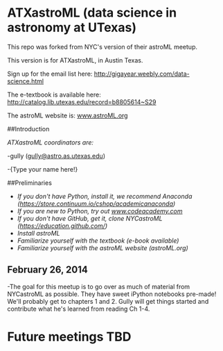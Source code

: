 # ATXastroML (data science in astronomy at UTexas)

This repo was forked from NYC's version of their astroML meetup.

This version is for ATXastroML, in Austin Texas. 

Sign up for the email list here:
http://gigayear.weebly.com/data-science.html

The e-textbook is available here:
http://catalog.lib.utexas.edu/record=b8805614~S29

The astroML website is:
www.astroML.org

##Introduction

_ATXastroML coordinators are:_

 -gully (gully@astro.as.utexas.edu)

 -{Type your name here!}

##Preliminaries

  - _If you don't have Python, install it, we recommend Anaconda (https://store.continuum.io/cshop/academicanaconda)_
  - _If you are new to Python, try out www.codeacademy.com_
  - _If you don't have GitHub, get it, clone NYCastroML (https://education.github.com/)_
  - _Install astroML_
  - _Familiarize yourself with the textbook (e-book available)_
  - _Familiarize yourself with the astroML website (astroML.org)_


## February 26, 2014

  -The goal for this meetup is to go over as much of material from NYCastroML as
 possible.  They have sweet iPython notebooks pre-made!  We'll probably get to chapters 1 and 2.  Gully will get things started and contribute what he's learned from reading Ch 1-4.

# Future meetings TBD


